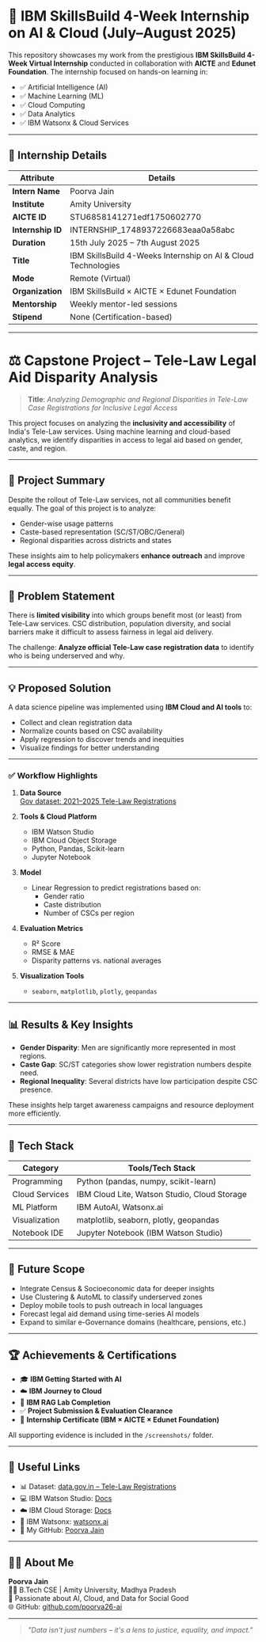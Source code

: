 # 💼 IBM SkillsBuild 4-Week Internship on AI & Cloud (July–August 2025)

This repository showcases my work from the prestigious **IBM SkillsBuild 4-Week Virtual Internship** conducted in collaboration with **AICTE** and **Edunet Foundation**. The internship focused on hands-on learning in:

- ✅ Artificial Intelligence (AI)
- ✅ Machine Learning (ML)
- ✅ Cloud Computing
- ✅ Data Analytics
- ✅ IBM Watsonx & Cloud Services

---

## 📅 Internship Details

| Attribute           | Details                                                                 |
|---------------------|-------------------------------------------------------------------------|
| **Intern Name**     | Poorva Jain                                                             |
| **Institute**       | Amity University                                                        |
| **AICTE ID**        | STU6858141271edf1750602770                                              |
| **Internship ID**   | INTERNSHIP_1748937226683eaa0a58abc                                      |
| **Duration**        | 15th July 2025 – 7th August 2025                                        |
| **Title**           | IBM SkillsBuild 4-Weeks Internship on AI & Cloud Technologies           |
| **Mode**            | Remote (Virtual)                                                        |
| **Organization**    | IBM SkillsBuild × AICTE × Edunet Foundation                             |
| **Mentorship**      | Weekly mentor-led sessions                                              |
| **Stipend**         | None (Certification-based)                                              |

---

# ⚖️ Capstone Project – Tele-Law Legal Aid Disparity Analysis

> **Title**: *Analyzing Demographic and Regional Disparities in Tele-Law Case Registrations for Inclusive Legal Access*

This project focuses on analyzing the **inclusivity and accessibility** of India's Tele-Law services. Using machine learning and cloud-based analytics, we identify disparities in access to legal aid based on gender, caste, and region.

---

## 📌 Project Summary

Despite the rollout of Tele-Law services, not all communities benefit equally. The goal of this project is to analyze:

- Gender-wise usage patterns
- Caste-based representation (SC/ST/OBC/General)
- Regional disparities across districts and states

These insights aim to help policymakers **enhance outreach** and improve **legal access equity**.

---

## 🧠 Problem Statement

There is **limited visibility** into which groups benefit most (or least) from Tele-Law services. CSC distribution, population diversity, and social barriers make it difficult to assess fairness in legal aid delivery.

The challenge: **Analyze official Tele-Law case registration data** to identify who is being underserved and why.

---

## 💡 Proposed Solution

A data science pipeline was implemented using **IBM Cloud and AI tools** to:

- Collect and clean registration data
- Normalize counts based on CSC availability
- Apply regression to discover trends and inequities
- Visualize findings for better understanding

---

### ✅ Workflow Highlights

1. **Data Source**  
   [Gov dataset: 2021–2025 Tele-Law Registrations](https://www.data.gov.in/resource/district-wise-tele-law-case-registration-and-advice-enabled-data-fy-2021-22-2024-25)

2. **Tools & Cloud Platform**  
   - IBM Watson Studio  
   - IBM Cloud Object Storage  
   - Python, Pandas, Scikit-learn  
   - Jupyter Notebook  

3. **Model**  
   - Linear Regression to predict registrations based on:
     - Gender ratio
     - Caste distribution
     - Number of CSCs per region

4. **Evaluation Metrics**  
   - R² Score  
   - RMSE & MAE  
   - Disparity patterns vs. national averages

5. **Visualization Tools**  
   - `seaborn`, `matplotlib`, `plotly`, `geopandas`

---

## 📊 Results & Key Insights

- **Gender Disparity**: Men are significantly more represented in most regions.
- **Caste Gap**: SC/ST categories show lower registration numbers despite need.
- **Regional Inequality**: Several districts have low participation despite CSC presence.

These insights help target awareness campaigns and resource deployment more efficiently.

---

## 🧱 Tech Stack

| Category         | Tools/Tech Stack                                  |
|------------------|----------------------------------------------------|
| Programming      | Python (pandas, numpy, scikit-learn)               |
| Cloud Services   | IBM Cloud Lite, Watson Studio, Cloud Storage       |
| ML Platform      | IBM AutoAI, Watsonx.ai                             |
| Visualization    | matplotlib, seaborn, plotly, geopandas             |
| Notebook IDE     | Jupyter Notebook (IBM Watson Studio)               |

---

## 🔮 Future Scope

- Integrate Census & Socioeconomic data for deeper insights
- Use Clustering & AutoML to classify underserved zones
- Deploy mobile tools to push outreach in local languages
- Forecast legal aid demand using time-series AI models
- Expand to similar e-Governance domains (healthcare, pensions, etc.)

---

## 🏆 Achievements & Certifications

- 🎓 **IBM Getting Started with AI**
- ☁️ **IBM Journey to Cloud**
- 🧠 **IBM RAG Lab Completion**
- ✅ **Project Submission & Evaluation Clearance**
- 📜 **Internship Certificate (IBM × AICTE × Edunet Foundation)**

All supporting evidence is included in the `/screenshots/` folder.

---

## 🔗 Useful Links

- 📊 Dataset: [data.gov.in – Tele-Law Registrations](https://www.data.gov.in/resource/district-wise-tele-law-case-registration-and-advice-enabled-data-fy-2021-22-2024-25)  
- 💻 IBM Watson Studio: [Docs](https://dataplatform.cloud.ibm.com/docs/content/wsj/overview/welcome.html)  
- ☁️ IBM Cloud Storage: [Docs](https://cloud.ibm.com/docs/cloud-object-storage)  
- 🧠 IBM Watsonx: [watsonx.ai](https://www.ibm.com/products/watsonx-ai)  
- 🧾 My GitHub: [Poorva Jain](https://github.com/poorva26-ai)  

---

## 🙋‍♀️ About Me

**Poorva Jain**  
👩‍🎓 B.Tech CSE | Amity University, Madhya Pradesh  
🧠 Passionate about AI, Cloud, and Data for Social Good  
🌐 GitHub: [github.com/poorva26-ai](https://github.com/poorva26-ai)  

---

> *"Data isn't just numbers – it's a lens to justice, equality, and impact."*
